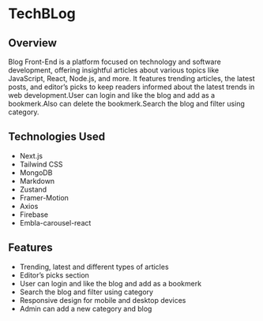 # TechBLog

## Overview

Blog Front-End is a platform focused on technology and software development, offering insightful articles about various topics like JavaScript, React, Node.js, and more. It features trending articles, the latest posts, and editor’s picks to keep readers informed about the latest trends in web development.User can login and like the blog and add as a bookmerk.Also can delete the bookmerk.Search the blog and filter using category.

## Technologies Used

- Next.js
- Tailwind CSS
- MongoDB
- Markdown
- Zustand
- Framer-Motion
- Axios
- Firebase
- Embla-carousel-react

## Features

- Trending, latest and different types of articles
- Editor’s picks section
- User can login and like the blog and add as a bookmerk
- Search the blog and filter using category
- Responsive design for mobile and desktop devices
- Admin can add a new category and blog
